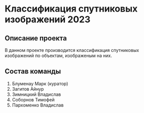 # Классификация спутниковых изображений 2023
## Описание проекта
В данном проекте производится классификация спутниковых изображений по объектам, изображеным на них.
## Состав команды
1. Блуменау Марк (куратор)
2. Загитов Айнур 
3. Зимницкий Владислав
4. Соборнов Тимофей
5. Пархоменко Владислав

